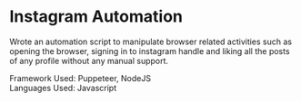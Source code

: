 # Instagram Automation

Wrote an automation script to manipulate browser related activities such as opening the browser, signing in to instagram handle and liking all the posts of any profile without any manual support. 

Framework Used: Puppeteer, NodeJS<br>
Languages Used: Javascript
